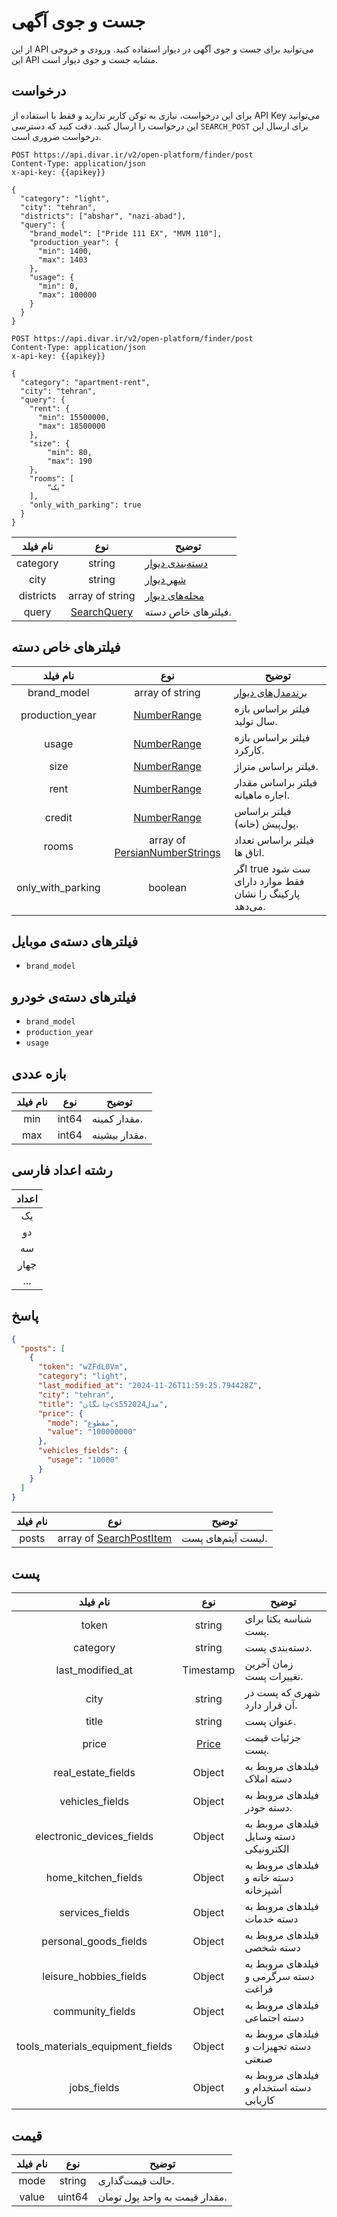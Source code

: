 # جست و جوی آگهی

از این API می‌توانید برای جست و جوی آگهی در دیوار استفاده کنید. ورودی و خروجی این API مشابه جست و جوی دیوار است.

## درخواست 

برای این درخواست، نیازی به توکن کاربر ندارید و فقط با استفاده از API Key می‌توانید این درخواست را ارسال کنید.
دقت کنید که دسترسی `SEARCH_POST` برای ارسال این درخواست ضروری است.

```HTTP request
POST https://api.divar.ir/v2/open-platform/finder/post
Content-Type: application/json
x-api-key: {{apikey}}

{
  "category": "light",
  "city": "tehran",
  "districts": ["abshar", "nazi-abad"],
  "query": {
    "brand_model": ["Pride 111 EX", "MVM 110"],
    "production_year": {
      "min": 1400,
      "max": 1403
    },
    "usage": {
      "min": 0,
      "max": 100000
    }
  }
}
```
```HTTP request
POST https://api.divar.ir/v2/open-platform/finder/post
Content-Type: application/json
x-api-key: {{apikey}}

{
  "category": "apartment-rent",
  "city": "tehran",
  "query": {
    "rent": {
      "min": 15500000,
      "max": 18500000
    },
    "size": {
        "min": 80,
        "max": 190
    },
    "rooms": [
        "یک"
    ],
    "only_with_parking": true
  }
}
```

| نام فیلد  |                نوع                | توضیح                                                                                              |
|:---------:|:---------------------------------:|----------------------------------------------------------------------------------------------------|
| category  |              string               | [دسته‌بندی‌ دیوار](https://divar.ir/kenar/api-doc#tag/assets/GET/v1/open-platform/assets/category) |
|   city    |              string               | [شهر دیوار](https://divar.ir/kenar/api-doc#tag/assets/GET/v1/open-platform/assets/city)            |
| districts |          array of string          | [محله‌های دیوار](https://divar.ir/kenar/api-doc#tag/assets/GET/v1/open-platform/assets/district)   |
|   query   | [SearchQuery](#فیلترهای-خاص-دسته) | فیلترهای خاص دسته.                                                                                 |

## فیلترهای خاص دسته
|     نام فیلد      |                        نوع                         | توضیح                                                                                                             |
|:-----------------:|:--------------------------------------------------:|-------------------------------------------------------------------------------------------------------------------|
|    brand_model    |                  array of string                   | [برندمدل‌های دیوار](https://divar.ir/kenar/api-doc#tag/assets/GET/v1/open-platform/assets/brand-model/{category}) |
|  production_year  |             [NumberRange](#بازه-عددی)              | فیلتر براساس بازه سال تولید.                                                                                      |
|       usage       |             [NumberRange](#بازه-عددی)              | فیلتر براساس بازه کارکرد.                                                                                         |
|       size        |             [NumberRange](#بازه-عددی)              | فیلتر براساس متراژ.                                                                                               |
|       rent        |             [NumberRange](#بازه-عددی)              | فیلتر براساس مقدار اجاره ماهیانه.                                                                                 |
|      credit       |             [NumberRange](#بازه-عددی)              | فیلتر براساس پول‌پیش (خانه).                                                                                      |
|       rooms       | array of [PersianNumberStrings](#رشته-اعداد-فارسی) | فیلتر براساس تعداد اتاق ها.                                                                                       |
| only_with_parking |                      boolean                       | اگر true ست شود فقط موارد دارای پارکینگ را نشان می‌دهد.                                                           |

## فیلترهای دسته‌ی موبایل
- `brand_model`

## فیلترهای دسته‌ی خودرو
- `brand_model`
- `production_year`
- `usage`

## بازه عددی
| نام فیلد |  نوع  | توضیح         |
|:--------:|:-----:|---------------|
|   min    | int64 | مقدار کمینه.  |
|   max    | int64 | مقدار بیشینه. |

## رشته اعداد فارسی
| اعداد |
|:-----:|
|  یک   |
|  دو   |
|  سه   |
| چهار  |
|  ...  |

## پاسخ

```json
{
  "posts": [
    {
      "token": "wZFdL0Vm",
      "category": "light",
      "last_modified_at": "2024-11-26T11:59:25.794428Z",
      "city": "tehran",
      "title": "چانگانcs55مدل2024",
      "price": {
        "mode": "مقطوع",
        "value": "100000000"
      },
      "vehicles_fields": {
        "usage": "10000"
      }
    }
  ]
}

```


| نام فیلد |               نوع               | توضیح              |
|:--------:|:-------------------------------:|--------------------|
|  posts   | array of [SearchPostItem](#پست) | لیست آیتم‌های پست. |

## پست
|             نام فیلد             |      نوع       | توضیح                                   |
|:--------------------------------:|:--------------:|-----------------------------------------|
|              token               |     string     | شناسه یکتا برای پست.                    |
|             category             |     string     | دسته‌بندی پست.                          |
|         last_modified_at         |   Timestamp    | زمان آخرین تغییرات پست.                 |
|               city               |     string     | شهری که پست در آن قرار دارد.            |
|              title               |     string     | عنوان پست.                              |
|              price               | [Price](#قیمت) | جزئیات قیمت پست.                        |
|        real_estate_fields        |     Object     | فیلدهای مروبط به دسته املاک             |
|         vehicles_fields          |     Object     | فیلدهای مروبط به دسته خودر.             |
|    electronic_devices_fields     |     Object     | فیلدهای مروبط به دسته وسایل الکترونیکی  |
|       home_kitchen_fields        |     Object     | فیلدهای مروبط به دسته خانه و آشپزخانه   |
|         services_fields          |     Object     | فیلدهای مروبط به دسته خدمات             |
|      personal_goods_fields       |     Object     | فیلدهای مروبط به دسته شخصی              |
|      leisure_hobbies_fields      |     Object     | فیلدهای مروبط به دسته سرگرمی و فراغت    |
|         community_fields         |     Object     | فیلدهای مروبط به دسته اجتماعی           |
| tools_materials_equipment_fields |     Object     | فیلدهای مروبط به دسته تجهیزات و صنعتی   |
|           jobs_fields            |     Object     | فیلدهای مروبط به دسته استخدام و کاریابی |

## قیمت
| نام فیلد |  نوع   | توضیح                         |
|:--------:|:------:|-------------------------------|
|   mode   | string | حالت قیمت‌گذاری.              |
|  value   | uint64 | مقدار قیمت به واحد پول تومان. |
